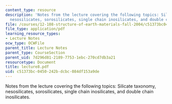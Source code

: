 ```yaml
---
content_type: resource
description: 'Notes from the lecture covering the following topics: Silicate taxonomy,
  nesosilicates, sorosilicates, single chain inosilicates, and double chain inosilicates.'
file: /courses/12-108-structure-of-earth-materials-fall-2004/c51373bc0450242bdcbc084df153a9de_lecture8.pdf
file_type: application/pdf
learning_resource_types:
- Lecture Notes
ocw_type: OCWFile
parent_title: Lecture Notes
parent_type: CourseSection
parent_uid: 7d296d81-2189-7753-1ebc-270cd7db3a21
resourcetype: Document
title: lecture8.pdf
uid: c51373bc-0450-242b-dcbc-084df153a9de
---
```

Notes from the lecture covering the following topics: Silicate taxonomy, nesosilicates, sorosilicates, single chain inosilicates, and double chain inosilicates.

